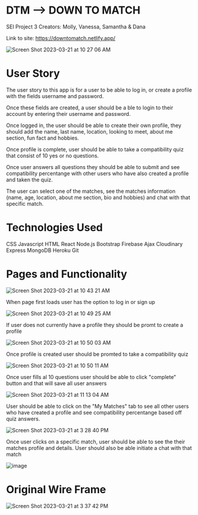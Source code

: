 # DTM --> DOWN TO MATCH

SEI Project 3
Creators: Molly, Vanessa, Samantha & Dana

Link to site: https://downtomatch.netlify.app/


![Screen Shot 2023-03-21 at 10 27 06 AM](https://user-images.githubusercontent.com/97205531/226637444-283c6424-1878-4b1f-afb7-2a6b5c9e3de5.png)

# User Story

The user story to this app is for a user to be able to log in, or create a profile with the fields username and password.

Once these fields are created, a user should be a ble to login to their account by entering their username and password.


Once logged in, the user should be able to create their own profile, they should add the name, last name, location, looking to meet, about me section, fun fact and hobbies. 

Once profile is complete, user should be able to take a compatibility quiz that consist of 10 yes or no questions. 

Once user answers all questions they should be able to submit and see compatibility percentange with other users who have also created a profile and taken the quiz.

The user can select one of the matches, see the matches information (name, age, location, about me section, bio and hobbies) and chat with that specific match. 

# Technologies Used

CSS 
Javascript 
HTML
React
Node.js
Bootstrap
Firebase
Ajax
Cloudinary
Express
MongoDB
Heroku
Git

# Pages and Functionality


![Screen Shot 2023-03-21 at 10 43 21 AM](https://user-images.githubusercontent.com/97205531/226649884-e3cb1b54-093b-446e-94c4-0095cee0c492.png)

When page first loads user has the option to log in or sign up

![Screen Shot 2023-03-21 at 10 49 25 AM](https://user-images.githubusercontent.com/97205531/226650147-1cff089f-10cc-4005-8bc9-7c2de6974d06.png)
 
If user does not currently have a profile they should be promt to create a profile 

![Screen Shot 2023-03-21 at 10 50 03 AM](https://user-images.githubusercontent.com/97205531/226650398-a7fc3869-ab9d-4654-9841-06dad8017772.png)

Once profile is created user should be promted to take a compatibility quiz

![Screen Shot 2023-03-21 at 10 50 11 AM](https://user-images.githubusercontent.com/97205531/226650671-82fd69f9-660b-4f7f-8c60-b121179a839c.png)

Once user fills al 10 questions user should be able to click "complete" button and that will save all user answers

![Screen Shot 2023-03-21 at 11 13 04 AM](https://user-images.githubusercontent.com/97205531/226651407-36c4d5ab-104e-4919-957a-851b65e74d1b.png)

User should be able to click on the "My Matches" tab to see all other users who have created a profile and see compatibility percentange based off quiz answers.

![Screen Shot 2023-03-21 at 3 28 40 PM](https://user-images.githubusercontent.com/97205531/226720104-204968aa-d5e9-4032-91f6-2abe456e14b1.png)

Once user clicks on a specific match, user should be able to see the their matches profile and details. User should also be able initiate a chat with that match 

![image](https://user-images.githubusercontent.com/97205531/226738927-9e1d104d-7285-475e-abe4-1bddae1f74b3.png)

# Original Wire Frame 

![Screen Shot 2023-03-21 at 3 37 42 PM](https://user-images.githubusercontent.com/97205531/226722080-c07465c0-249d-4bf8-8bda-272c66a43186.png)







